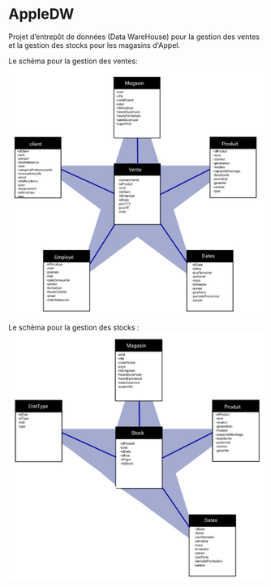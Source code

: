 # AppleDW
Projet d’entrepôt de données (Data WareHouse) pour la gestion des ventes et la gestion des stocks pour les magasins d'Appel. 

Le schèma pour la gestion des ventes:
![alt text](https://github.com/SateaMall/Apple-Data-WareHouse/blob/main/Rapport%20et%20slides/00000.PNG?raw=true)


Le schèma pour la gestion des stocks :
![alt text](https://github.com/SateaMall/Apple-Data-WareHouse/blob/main/Rapport%20et%20slides/11111.PNG?raw=true)
